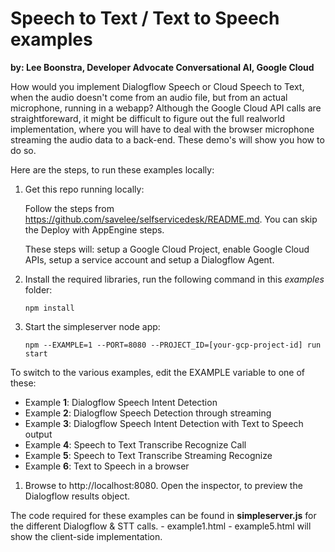 # Speech to Text / Text to Speech examples

**by: Lee Boonstra, Developer Advocate Conversational AI, Google Cloud**

How would you implement Dialogflow Speech or Cloud Speech to Text,
when the audio doesn't come from an audio file, but from an actual
microphone, running in a webapp? Although the Google Cloud API calls
are straightforeward, it might be difficult to figure out the full
realworld implementation, where you will have to deal with the browser microphone streaming the audio data to a back-end.
These demo's will show you how to do so.

Here are the steps, to run these examples locally:

1. Get this repo running locally:
   
   Follow the steps from https://github.com/savelee/selfservicedesk/README.md. You can skip the Deploy with AppEngine steps.

   These steps will: setup a Google Cloud Project, enable Google Cloud APIs, setup a service account and setup a Dialogflow Agent.

2. Install the required libraries, run the following command in this *examples* folder:

    `npm install`

3. Start the simpleserver node app:

   `npm --EXAMPLE=1 --PORT=8080 --PROJECT_ID=[your-gcp-project-id] run start`

To switch to the various examples, edit the EXAMPLE variable to one of these:

* Example **1**: Dialogflow Speech Intent Detection
* Example **2**: Dialogflow Speech Detection through streaming
* Example **3**: Dialogflow Speech Intent Detection with Text to Speech output
* Example **4**: Speech to Text Transcribe Recognize Call
* Example **5**: Speech to Text Transcribe Streaming Recognize
* Example **6**: Text to Speech in a browser


1. Browse to http://localhost:8080. Open the inspector, to preview the
Dialogflow results object.

The code required for these examples can be found in **simpleserver.js** for the different Dialogflow & STT calls. - example1.html - example5.html will show the client-side implementation.
